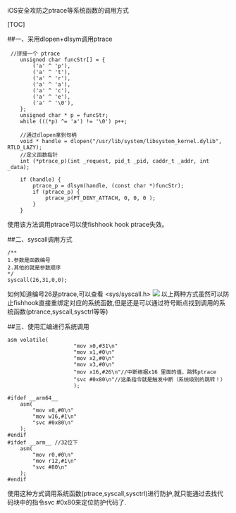 iOS安全攻防之ptrace等系统函数的调用方式

[TOC]

##一、采用dlopen+dlsym调用ptrace
```
 //拼接一个 ptrace
    unsigned char funcStr[] = {
        ('a' ^ 'p'),
        ('a' ^ 't'),
        ('a' ^ 'r'),
        ('a' ^ 'a'),
        ('a' ^ 'c'),
        ('a' ^ 'e'),
        ('a' ^ '\0'),
    };
    unsigned char * p = funcStr;
    while (((*p) ^= 'a') != '\0') p++;
    
    //通过dlopen拿到句柄
    void * handle = dlopen("/usr/lib/system/libsystem_kernel.dylib", RTLD_LAZY);
    //定义函数指针
    int (*ptrace_p)(int _request, pid_t _pid, caddr_t _addr, int _data);
    
    if (handle) {
        ptrace_p = dlsym(handle, (const char *)funcStr);
        if (ptrace_p) {
            ptrace_p(PT_DENY_ATTACH, 0, 0, 0 );
        }
    }
```
使用该方法调用ptrace可以使fishhook hook ptrace失效。

##二、syscall调用方式
```
/**
1.参数是函数编号
2.其他的就是参数顺序
*/
syscall(26,31,0,0);
```
如何知道编号26是ptrace,可以查看 <sys/syscall.h>
![](https://upload-images.jianshu.io/upload_images/2500437-70a0d42d2fb551c9.png?imageMogr2/auto-orient/strip%7CimageView2/2/w/934)
以上两种方式虽然可以防止fishhook直接重绑定对应的系统函数,但是还是可以通过符号断点找到调用的系统函数(ptrance,syscall,sysctrl等等)

##三、使用汇编进行系统调用
```
asm volatile(
                     "mov x0,#31\n"
                     "mov x1,#0\n"
                     "mov x2,#0\n"
                     "mov x3,#0\n"
                     "mov x16,#26\n"//中断根据x16 里面的值，跳转ptrace
                     "svc #0x80\n"//这条指令就是触发中断（系统级别的跳转！）
                     );
```

```
#ifdef __arm64__
    asm(
        "mov x0,#0\n"
        "mov w16,#1\n"
        "svc #0x80\n"
    );
#endif
#ifdef __arm__ //32位下
    asm(
        "mov r0,#0\n"
        "mov r12,#1\n"
        "svc #80\n"
    );
#endif
```
使用这种方式调用系统函数(ptrace,syscall,sysctrl)进行防护,就只能通过去找代码块中的指令svc #0x80来定位防护代码了.


